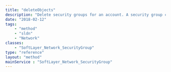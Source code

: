 ```yaml
---
title: "deleteObjects"
description: "Delete security groups for an account. A security group cannot be deleted if any network components are attached or if the security group is a remote security group for a [SoftLayer_Network_SecurityGroup_Rule](/reference/datatypes/SoftLayer_Network_SecurityGroup_Rule). "
date: "2018-02-12"
tags:
    - "method"
    - "sldn"
    - "Network"
classes:
    - "SoftLayer_Network_SecurityGroup"
type: "reference"
layout: "method"
mainService : "SoftLayer_Network_SecurityGroup"
---
```

